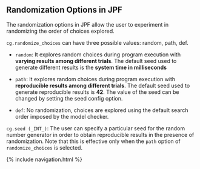 ## Randomization Options in JPF ##

The randomization options in JPF allow the user to experiment in randomizing the order of choices explored. 

`cg.randomize_choices` can have three possible values: random, path, def.

 * `random`: It explores random choices during program execution with **varying results among different trials**. The default seed used to generate different results is the **system time in milliseconds**

 * `path`: It explores random choices during program execution with **reproducible results among different trials**. The default seed used to generate reproducible results is **42**. The value of the seed can be changed by setting the seed config option.

 * `def`: No randomization, choices are explored using the default search order imposed by the model checker. 

`cg.seed (_INT_)`: The user can specify a particular seed for the random number generator in order to obtain reproducible results in the presence of randomization. Note that this is effective only when the `path` option of `randomize_choices` is selected. 


{% include navigation.html %}
